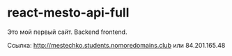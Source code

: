 # react-mesto-api-full
Это мой первый сайт. Backend  frontend. 
  
Ссылка: http://mestechko.students.nomoredomains.club или 84.201.165.48

